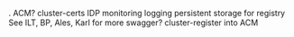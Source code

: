 .
ACM?
cluster-certs
IDP
monitoring
logging
persistent storage for registry
See ILT, BP, Ales, Karl for more
swagger?
cluster-register into ACM